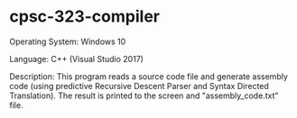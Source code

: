 # cpsc-323-compiler

Operating System: 	Windows 10

Language: 		C++ (Visual Studio 2017)

Description:  This program reads a source code file and generate assembly code (using predictive Recursive Descent Parser and Syntax Directed Translation). 
              The result is printed to the screen and "assembly_code.txt" file.
